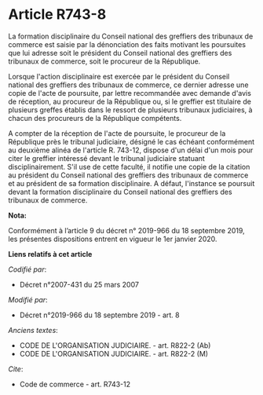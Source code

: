 # Article R743-8

La formation disciplinaire du Conseil national des greffiers des tribunaux de commerce est saisie par la dénonciation des
faits motivant les poursuites que lui adresse soit le président du Conseil national des greffiers des tribunaux de commerce,
soit le procureur de la République. 

Lorsque l'action disciplinaire est exercée par le président du Conseil national des greffiers des tribunaux de commerce, ce
dernier adresse une copie de l'acte de poursuite, par lettre recommandée avec demande d'avis de réception, au procureur de la
République ou, si le greffier est titulaire de plusieurs greffes établis dans le ressort de plusieurs   tribunaux
judiciaires, à chacun des procureurs de la République compétents. 

A compter de la réception de l'acte de poursuite, le procureur de la République près le tribunal judiciaire, désigné le cas
échéant conformément au deuxième alinéa de l'article R. 743-12, dispose d'un délai d'un mois pour citer le greffier intéressé
devant le tribunal judiciaire statuant disciplinairement. S'il use de cette faculté, il notifie une copie de la citation au
président du Conseil national des greffiers des tribunaux de commerce et au président de sa formation disciplinaire. A
défaut, l'instance se poursuit devant la formation disciplinaire du Conseil national des greffiers des tribunaux de commerce.

**Nota:**

Conformément à l’article 9 du décret n° 2019-966 du 18 septembre 2019, les présentes dispositions entrent en vigueur le 1er
janvier 2020.

**Liens relatifs à cet article**

_Codifié par_:

  - Décret n°2007-431 du 25 mars 2007

_Modifié par_:

  - Décret n°2019-966 du 18 septembre 2019 - art. 8

_Anciens textes_:

  - CODE DE L'ORGANISATION JUDICIAIRE. - art. R822-2 (Ab)
  - CODE DE L'ORGANISATION JUDICIAIRE. - art. R822-2 (M)

_Cite_:

  - Code de commerce - art. R743-12
